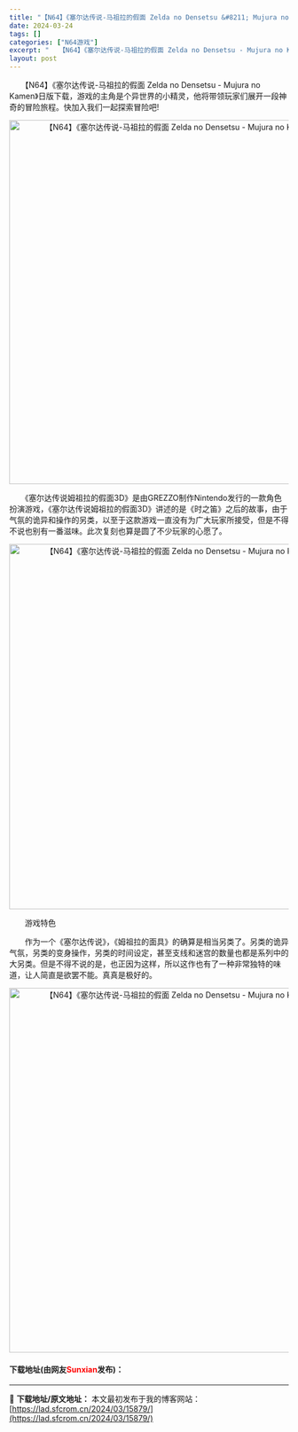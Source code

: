 ```yaml
---
title: "【N64】《塞尔达传说-马祖拉的假面 Zelda no Densetsu &#8211; Mujura no Kamen》日版下载"
date: 2024-03-24
tags: []
categories: ["N64游戏"]
excerpt: "　　【N64】《塞尔达传说-马祖拉的假面 Zelda no Densetsu - Mujura no Kamen》日版下载，游戏的主角是个异世界的小精灵，他将带领玩家们展开一段神奇的冒险旅程。快加入我们一起探索冒险吧! 　　《塞尔达传说姆祖拉的假面3D》是由GREZZO制作Nintendo发行的一款&hellip;"
layout: post
---
```


 <p>　　【N64】《塞尔达传说-马祖拉的假面 Zelda no Densetsu - Mujura no Kamen》日版下载，游戏的主角是个异世界的小精灵，他将带领玩家们展开一段神奇的冒险旅程。快加入我们一起探索冒险吧!</p> <p align="center"><img align="" border="0" src="https://lad.sfcrom.cn/wp-content/uploads/2024/03/20240324_6600478f2e402.png" width="657" alt="【N64】《塞尔达传说-马祖拉的假面 Zelda no Densetsu - Mujura no Kamen》日版下载" /></p> <p>　　《塞尔达传说姆祖拉的假面3D》是由GREZZO制作Nintendo发行的一款角色扮演游戏，《塞尔达传说姆祖拉的假面3D》讲述的是《时之笛》之后的故事，由于气氛的诡异和操作的另类，以至于这款游戏一直没有为广大玩家所接受，但是不得不说也别有一番滋味。此次复刻也算是圆了不少玩家的心愿了。</p> <p align="center"><img align="" border="0" src="https://lad.sfcrom.cn/wp-content/uploads/2024/03/20240324_66004790a785e.png" width="659" alt="【N64】《塞尔达传说-马祖拉的假面 Zelda no Densetsu - Mujura no Kamen》日版下载" /></p> <p>　　游戏特色</p> <p>　　作为一个《塞尔达传说》，《姆祖拉的面具》的确算是相当另类了。另类的诡异气氛，另类的变身操作，另类的时间设定，甚至支线和迷宫的数量也都是系列中的大另类。但是不得不说的是，也正因为这样，所以这作也有了一种非常独特的味道，让人简直是欲罢不能。真真是极好的。</p> <p align="center"><img align="" border="0" src="https://lad.sfcrom.cn/wp-content/uploads/2024/03/20240324_6600479237e33.png" width="658" alt="【N64】《塞尔达传说-马祖拉的假面 Zelda no Densetsu - Mujura no Kamen》日版下载" /></p> <p><h4>下载地址(由网友<font color="red">Sunxian</font>发布)：</h4></p> 

---
📖 **下载地址/原文地址：** 本文最初发布于我的博客网站：[https://lad.sfcrom.cn/2024/03/15879/](https://lad.sfcrom.cn/2024/03/15879/)
